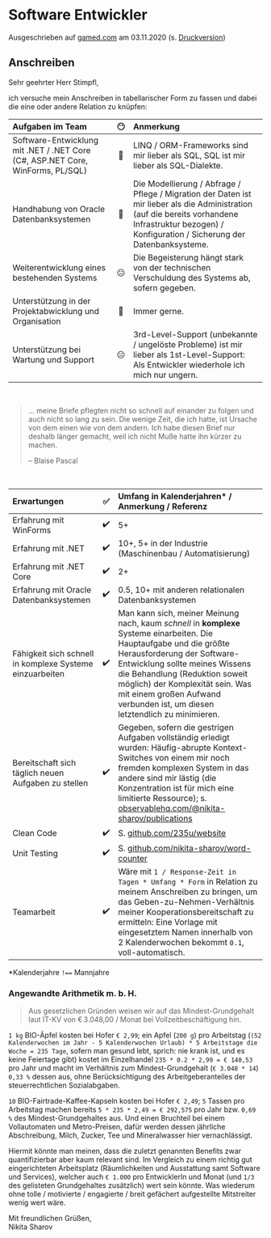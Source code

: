 # Software Entwickler

Ausgeschrieben auf [gamed.com](https://www.gamed.com/job-131-software-entwickler.php) am 03.11.2020 (s. [Druckversion](media/software-entwickler_gamed.pdf))

## Anschreiben

Sehr geehrter Herr Stimpfl,

ich versuche mein Anschreiben in tabellarischer Form zu fassen und dabei die eine oder andere Relation zu knüpfen:

|Aufgaben im Team|😶|Anmerkung|
|:--|:-:|:--|
|Software-Entwicklung mit .NET / .NET Core (C#, ASP.NET Core, WinForms, PL/SQL)|🙂|LINQ / ORM-Frameworks sind mir lieber als SQL, SQL ist mir lieber als SQL-Dialekte.|
|Handhabung von Oracle Datenbanksystemen|🙂|Die Modellierung / Abfrage / Pflege / Migration der Daten ist mir lieber als die Administration (auf die bereits vorhandene Infrastruktur bezogen) / Konfiguration / Sicherung der Datenbanksysteme.|
|Weiterentwicklung eines bestehenden Systems|😐|Die Begeisterung hängt stark von der technischen Verschuldung des Systems ab, sofern gegeben.| 
|Unterstützung in der Projektabwicklung und Organisation|🙂|Immer gerne.|
|Unterstützung bei Wartung und Support|😐|3rd-Level-Support (unbekannte / ungelöste Probleme) ist mir lieber als 1st-Level-Support: Als Entwickler wiederhole ich mich nur ungern.|

<br/>

> … meine Briefe pflegten nicht so schnell auf einander zu folgen und auch nicht so lang zu sein. Die wenige Zeit, die ich hatte, ist Ursache von dem einen wie von dem andern. Ich habe diesen Brief nur deshalb länger gemacht, weil ich nicht Muße hatte ihn kürzer zu machen.
>
> – Blaise Pascal

<br/>

|Erwartungen|✅|Umfang in Kalenderjahren* / Anmerkung / Referenz|
|:--|:-:|:--|
|Erfahrung mit WinForms|✔️|5+|
|Erfahrung mit .NET|✔️|10+, 5+ in der Industrie (Maschinenbau / Automatisierung)|
|Erfahrung mit .NET Core|✔️|2+|
|Erfahrung mit Oracle Datenbanksystemen|✔️|0.5, 10+ mit anderen relationalen Datenbanksystemen|
|Fähigkeit sich schnell in komplexe Systeme einzuarbeiten|✔️|Man kann sich, meiner Meinung nach, kaum *schnell* in **komplexe** Systeme einarbeiten. Die Hauptaufgabe und die größte Herausforderung der Software-Entwicklung sollte meines Wissens die Behandlung (Reduktion soweit möglich) der Komplexität sein. Was mit einem großen Aufwand verbunden ist, um diesen letztendlich zu minimieren.|
|Bereitschaft sich täglich neuen Aufgaben zu stellen|✔️|Gegeben, sofern die gestrigen Aufgaben vollständig erledigt wurden: Häufig-abrupte Kontext-Switches von einem mir noch fremden komplexen System in das andere sind mir lästig (die Konzentration ist für mich eine limitierte Ressource); s. [observablehq.com/@nikita-sharov/publications](https://observablehq.com/@nikita-sharov/publications)|
|Clean Code|✔️|S. [github.com/235u/website](https://github.com/235u/website)|
|Unit Testing|✔️|S. [github.com/nikita-sharov/word-counter](https://github.com/nikita-sharov/word-counter)|
|Teamarbeit|✔️|Wäre mit `1 / Response-Zeit in Tagen * Umfang * Form` in Relation zu meinem Anschreiben zu bringen, um das Geben-zu-Nehmen-Verhältnis meiner Kooperationsbereitschaft zu ermitteln: Eine Vorlage mit eingesetztem Namen innerhalb von 2 Kalenderwochen bekommt `0.1`, voll-automatisch.|

*Kalenderjahre `!==` Mannjahre

### Angewandte Arithmetik m. b. H.

> Aus gesetzlichen Gründen weisen wir auf das Mindest-Grundgehalt laut IT-KV von € 3.048,00 / Monat bei Vollzeitbeschäftigung hin.

`1 kg` BIO-Äpfel kosten bei Hofer `€ 2,99`; ein Apfel (`200 g`) pro Arbeitstag (`(52 Kalenderwochen im Jahr - 5 Kalenderwochen Urlaub) * 5 Arbeitstage die Woche = 235 Tage`, sofern man gesund lebt, sprich: nie  krank ist, und es keine Feiertage gibt) kostet im Einzelhandel `235 * 0.2 * 2,99 = € 140,53` pro Jahr und macht im Verhältnis zum Mindest-Grundgehalt (`€ 3.048 * 14`) `0,33 %` dessen aus, ohne Berücksichtigung des Arbeitgeberanteiles der steuerrechtlichen Sozialabgaben.

`10` BIO-Fairtrade-Kaffee-Kapseln kosten bei Hofer `€ 2,49`; `5` Tassen pro Arbeitstag machen bereits `5 * 235 * 2,49 = € 292,575` pro Jahr bzw. `0,69 %` des Mindest-Grundgehaltes aus. Und einen Bruchteil bei einem Vollautomaten und Metro-Preisen, dafür werden dessen jährliche Abschreibung, Milch, Zucker, Tee und Mineralwasser hier vernachlässigt.

Hiermit könnte man meinen, dass die zuletzt genannten Benefits zwar quantifizierbar aber kaum relevant sind. Im Vergleich zu einem richtig gut eingerichteten Arbeitsplatz (Räumlichkeiten und Ausstattung samt Software und Services), welcher auch `€ 1.000` pro EntwicklerIn und Monat (und `1/3` des gelisteten Grundgehaltes zusätzlich) wert sein könnte. Was wiederum ohne tolle / motivierte / engagierte / breit gefächert aufgestellte Mitstreiter wenig wert wäre.

Mit freundlichen Grüßen,  
Nikita Sharov
